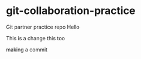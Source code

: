 # git-collaboration-practice
Git partner practice repo
Hello

This is a change
this too

making a commit
